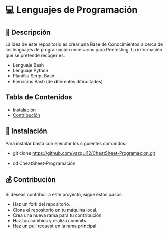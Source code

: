 # 💻 Lenguajes de Programación

## 📘 Descripción

La idea de este repositorio es crear una Base de Conocimientos a cerca de los lenguajes de programación necesarios para Pentesting.
La información que se pretende recoger es:
  - Lenguaje Bash
  - Lenguaje Python
  - Plantilla Script Bash
  - Ejercicios Bash (de diferentes dificultades)

## Tabla de Contenidos

- [Instalación](#instalación)
- [Contribución](#contribución)

## 🔑 Instalación

Para instalar basta con ejecutar los siguientes comandos:

- git clone https://github.com/vazqui12/CheatSheet-Programacion.git

- cd CheatSheet-Programación

## 💰 Contribución

Si deseas contribuir a este proyecto, sigue estos pasos: 

- Haz un fork del repositorio. 
- Clona el repositorio en tu máquina local.
- Crea una nueva rama para tu contribución. 
- Haz tus cambios y realiza commits. 
- Haz un pull request en la rama principal.



